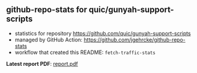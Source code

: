 ## github-repo-stats for quic/gunyah-support-scripts

- statistics for repository https://github.com/quic/gunyah-support-scripts
- managed by GitHub Action: https://github.com/jgehrcke/github-repo-stats
- workflow that created this README: `fetch-traffic-stats`

**Latest report PDF**: [report.pdf](https://github.com/njjetha/System-Design/raw/github-repo-stats/quic/gunyah-support-scripts/latest-report/report.pdf)

